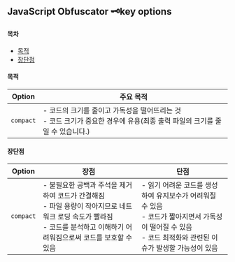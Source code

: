 ## JavaScript Obfuscator 🗝️key options

#### 목차

- [목적](#목적)
- [장단점](#장단점)

#### 목적

| Option    | 주요 목적                                                                                                                    |
| --------- | ---------------------------------------------------------------------------------------------------------------------------- |
| `compact` | - 코드의 크기를 줄이고 가독성을 떨어뜨리는 것<br>- 코드 크기가 중요한 경우에 유용(최종 출력 파일의 크기를 줄일 수 있습니다.) |

#### 장단점

| Option    | 장점                                                                                                                                                                         | 단점                                                                                                                                                           |
| --------- | ---------------------------------------------------------------------------------------------------------------------------------------------------------------------------- | -------------------------------------------------------------------------------------------------------------------------------------------------------------- |
| `compact` | - 불필요한 공백과 주석을 제거하여 코드가 간결해짐<br>- 파일 용량이 작아지므로 네트워크 로딩 속도가 빨라짐<br>- 코드를 분석하고 이해하기 어려워짐으로써 코드를 보호할 수 있음 | - 읽기 어려운 코드를 생성하여 유지보수가 어려워질 수 있음<br>- 코드가 짧아지면서 가독성이 떨어질 수 있음<br>- 코드 최적화와 관련된 이슈가 발생할 가능성이 있음 |
